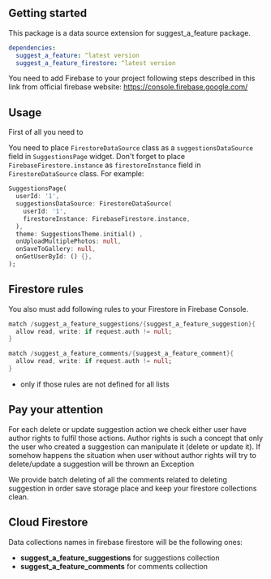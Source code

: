 ## Getting started

This package is a data source extension for suggest_a_feature package.

```yaml
dependencies:
  suggest_a_feature: ^latest version
  suggest_a_feature_firestore: ^latest version
```

You need to add Firebase to your project following steps described in this link from official firebase website:
https://console.firebase.google.com/ 

## Usage

First of all you need to

You need to place `FirestoreDataSource` class as a `suggestionsDataSource` field in `SuggestionsPage` widget. Don't forget to place `FirebaseFirestore.instance` as `firestoreInstance` field in `FirestoreDataSource` class.
For example:

```dart
SuggestionsPage(
  userId: '1',
  suggestionsDataSource: FirestoreDataSource(
    userId: '1',
    firestoreInstance: FirebaseFirestore.instance,
  ),
  theme: SuggestionsTheme.initial() ,
  onUploadMultiplePhotos: null,
  onSaveToGallery: null,
  onGetUserById: () {},
);
```

## Firestore rules

You also must add following rules to your Firestore in Firebase Console.

```dart
match /suggest_a_feature_suggestions/{suggest_a_feature_suggestion}{
  allow read, write: if request.auth != null;
}

match /suggest_a_feature_comments/{suggest_a_feature_comment}{
  allow read, write: if request.auth != null;
}
```

* only if those rules are not defined for all lists

## Pay your attention

For each delete or update suggestion action we check either user have author rights to fulfil those actions. Author rights is such a concept that only the user who created a suggestion can manipulate it (delete or update it). If somehow happens the situation when user without author rights will try to delete/update a suggestion will be thrown an Exception

We provide batch deleting of all the comments related to deleting suggestion in order save storage place and keep your firestore collections clean.

## Cloud Firestore

Data collections names in firebase firestore will be the following ones:

* **suggest_a_feature_suggestions** for suggestions collection
* **suggest_a_feature_comments** for comments collection
